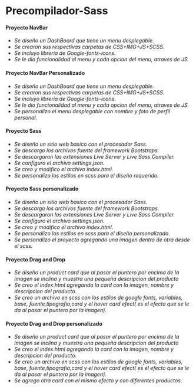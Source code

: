 # Precompilador-Sass
#### Proyecto NavBar<br>
  * *Se diseño un DashBoard que tiene un menu desplegable.*<br>
  * *Se crearon sus respectivas carpetas de CSS+IMG+JS+SCSS.* <br>
  * *Se incluyo libreria de Google-fonts-icons.*<br>
  * *Se le dio funcionalidad al menu y cada opcion del menu, atraves de JS.*<br>
#### Proyecto NavBar Personalizado<br>
   * *Se diseño un DashBoard que tiene un menu desplegable.*<br>
   * *Se crearon sus respectivas carpetas de CSS+IMG+JS+SCSS.* <br>
   * *Se incluyo libreria de Google-fonts-icons.*<br>
   * *Se le dio funcionalidad al menu y cada opcion del menu, atraves de JS.*<br>
   * *Se personalizo el menu desplegable con nombre y foto de perfil personal.*<br>
#### Proyecto Sass
   * *Se diseño un sitio web basico con el procesador Sass.*<br>
   * *Se descargo los archivos fuente del framework Bootstraps.*<br>
   * *Se descargaron las extensiones Live Server y Live Sass Compiler.*<br>
   * *Se configuro el archivo settings.json.*<br>
   * *Se creo y modifico el archivo index.html.*<br>
   * *Se personalizo los estilos en scss para el diseño requerido.*<br>
#### Proyecto Sass personalizado
   * *Se diseño un sitio web basico con el procesador Sass.*<br>
   * *Se descargo los archivos fuente del framework Bootstraps.*<br>
   * *Se descargaron las extensiones Live Server y Live Sass Compiler.*<br>
   * *Se configuro el archivo settings.json.*<br>
   * *Se creo y modifico el archivo index.html.*<br>
   * *Se personalizo los estilos en scss para el diseño personalizado.*  
   * *Se personalizo el proyecto agregando una imagen dentro de otra desde el scss.*<br>
#### Proyecto Drag and Drop
  * *Se diseño un product card que al pasar el puntero por encima de la imagen se inclina y muestra una pequeña descripcion del producto*<br>
  * *Se creo el index.html agregando la card con la imagen, nombre y descripcion del producto.*<br>
  * *Se creo un archivo en scss con los estilos de google fonts, variables, base, fuente,tipografia,card y el hover card efect( es el efecto que se le da al pasar el       puntero por la imagen).* 
#### Proyecto Drag and Drop personalizado
  * *Se diseño un product card que al pasar el puntero por encima de la imagen se inclina y muestra una pequeña descripcion del producto*<br>
  * *Se creo el index.html agregando la card con la imagen, nombre y descripcion del producto.*<br>
  * *Se creo un archivo en scss con los estilos de google fonts, variables, base, fuente,tipografia,card y el hover card efect( es el efecto que se le da al pasar el       puntero por la imagen).*
  * *Se agrego otra card con el mismo efecto y con diferentes productos.* 
  
  
  

